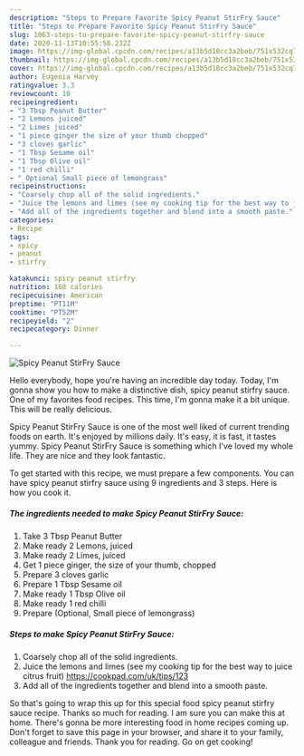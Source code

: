 ```yaml
---
description: "Steps to Prepare Favorite Spicy Peanut StirFry Sauce"
title: "Steps to Prepare Favorite Spicy Peanut StirFry Sauce"
slug: 1063-steps-to-prepare-favorite-spicy-peanut-stirfry-sauce
date: 2020-11-13T10:55:58.232Z
image: https://img-global.cpcdn.com/recipes/a13b5d18cc3a2beb/751x532cq70/spicy-peanut-stirfry-sauce-recipe-main-photo.jpg
thumbnail: https://img-global.cpcdn.com/recipes/a13b5d18cc3a2beb/751x532cq70/spicy-peanut-stirfry-sauce-recipe-main-photo.jpg
cover: https://img-global.cpcdn.com/recipes/a13b5d18cc3a2beb/751x532cq70/spicy-peanut-stirfry-sauce-recipe-main-photo.jpg
author: Eugenia Harvey
ratingvalue: 3.3
reviewcount: 10
recipeingredient:
- "3 Tbsp Peanut Butter"
- "2 Lemons juiced"
- "2 Limes juiced"
- "1 piece ginger the size of your thumb chopped"
- "3 cloves garlic"
- "1 Tbsp Sesame oil"
- "1 Tbsp Olive oil"
- "1 red chilli"
- " Optional Small piece of lemongrass"
recipeinstructions:
- "Coarsely chop all of the solid ingredients."
- "Juice the lemons and limes (see my cooking tip for the best way to juice citrus fruit) https://cookpad.com/uk/tips/123"
- "Add all of the ingredients together and blend into a smooth paste."
categories:
- Recipe
tags:
- spicy
- peanut
- stirfry

katakunci: spicy peanut stirfry 
nutrition: 168 calories
recipecuisine: American
preptime: "PT11M"
cooktime: "PT52M"
recipeyield: "2"
recipecategory: Dinner

---
```



![Spicy Peanut StirFry Sauce](https://img-global.cpcdn.com/recipes/a13b5d18cc3a2beb/751x532cq70/spicy-peanut-stirfry-sauce-recipe-main-photo.jpg)

Hello everybody, hope you're having an incredible day today. Today, I'm gonna show you how to make a distinctive dish, spicy peanut stirfry sauce. One of my favorites food recipes. This time, I'm gonna make it a bit unique. This will be really delicious.

Spicy Peanut StirFry Sauce is one of the most well liked of current trending foods on earth. It's enjoyed by millions daily. It's easy, it is fast, it tastes yummy. Spicy Peanut StirFry Sauce is something which I've loved my whole life. They are nice and they look fantastic.




To get started with this recipe, we must prepare a few components. You can have spicy peanut stirfry sauce using 9 ingredients and 3 steps. Here is how you cook it.

<!--inarticleads1-->

##### The ingredients needed to make Spicy Peanut StirFry Sauce:

1. Take 3 Tbsp Peanut Butter
1. Make ready 2 Lemons, juiced
1. Make ready 2 Limes, juiced
1. Get 1 piece ginger, the size of your thumb, chopped
1. Prepare 3 cloves garlic
1. Prepare 1 Tbsp Sesame oil
1. Make ready 1 Tbsp Olive oil
1. Make ready 1 red chilli
1. Prepare  (Optional, Small piece of lemongrass)




<!--inarticleads2-->

##### Steps to make Spicy Peanut StirFry Sauce:

1. Coarsely chop all of the solid ingredients.
1. Juice the lemons and limes (see my cooking tip for the best way to juice citrus fruit) https://cookpad.com/uk/tips/123
1. Add all of the ingredients together and blend into a smooth paste.




So that's going to wrap this up for this special food spicy peanut stirfry sauce recipe. Thanks so much for reading. I am sure you can make this at home. There's gonna be more interesting food in home recipes coming up. Don't forget to save this page in your browser, and share it to your family, colleague and friends. Thank you for reading. Go on get cooking!
